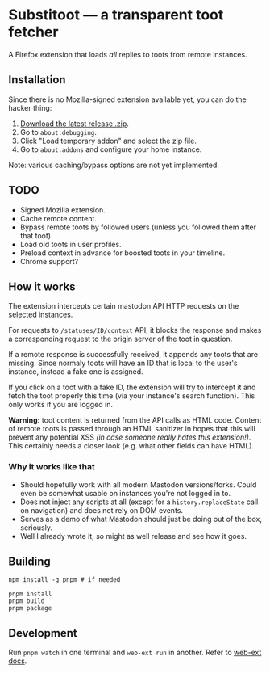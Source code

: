 # Substitoot — a transparent toot fetcher

A Firefox extension that loads *all* replies to toots from remote instances.

## Installation

Since there is no Mozilla-signed extension available yet, you can do the hacker thing:

1. [Download the latest release .zip](https://github.com/virtulis/substitoot/releases).
2. Go to `about:debugging`.
3. Click "Load temporary addon" and select the zip file.
4. Go to `about:addons` and configure your home instance.

Note: various caching/bypass options are not yet implemented.

## TODO

- Signed Mozilla extension.
- Cache remote content.
- Bypass remote toots by followed users (unless you followed them after that toot).
- Load old toots in user profiles.
- Preload context in advance for boosted toots in your timeline.
- Chrome support?

## How it works

The extension intercepts certain mastodon API HTTP requests on the selected instances.

For requests to `/statuses/ID/context` API, it blocks the response and makes a corresponding request to the origin server of the toot in question.

If a remote response is successfully received, it appends any toots that are missing. Since normaly toots will have an ID that is local to the user's instance, instead a fake one is assigned.

If you click on a toot with a fake ID, the extension will try to intercept it and fetch the toot properly this time (via your instance's search function). This only works if you are logged in.

**Warning:** toot content is returned from the API calls as HTML code. Content of remote toots is passed through an HTML sanitizer in hopes that this will prevent any potential XSS *(in case someone really hates this extension!)*. This certainly needs a closer look (e.g. what other fields can have HTML).

### Why it works like that

* Should hopefully work with all modern Mastodon versions/forks. Could even be somewhat usable on instances you're not logged in to.
* Does not inject any scripts at all (except for a `history.replaceState` call on navigation) and does not rely on DOM events.
* Serves as a demo of what Mastodon should just be doing out of the box, seriously.
* Well I already wrote it, so might as well release and see how it goes.

## Building
	
	npm install -g pnpm # if needed
	
	pnpm install
	pnpm build
	pnpm package

## Development

Run `pnpm watch` in one terminal and `web-ext run` in another. Refer to [web-ext docs](https://extensionworkshop.com/documentation/develop/getting-started-with-web-ext/).
